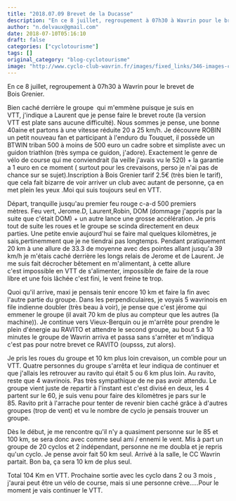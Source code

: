 ```yaml
---
title: "2018.07.09 Brevet de la Ducasse"
description: "En ce 8 juillet, regroupement à 07h30 à Wavrin pour le brevet de Bois Grenier. "
author: "n.delvaux@gmail.com"
date: 2018-07-10T05:16:10
draft: false
categories: ["cyclotourisme"]
tags: []
original_category: "blog-cyclotourisme"
image: "http://www.cyclo-club-wavrin.fr/images/fixed_links/346-images-c5faa53a-w554-h987-no.jpg"
---
```


En ce 8 juillet, regroupement à 07h30 à Wavrin pour le brevet de Bois&nbsp;Grenier.&nbsp;

<!--more-->

Bien caché derrière le groupe&nbsp; qui m'emmène puisque je suis en VTT,&nbsp;j'indique a Laurent que je pense faire le brevet route (la version VTT&nbsp;est plate sans aucune difficulté).&nbsp;Nous sommes je pense, une bonne 40aine et partons à une vitesse réduite&nbsp;20 a 25 km/h.&nbsp;Je découvre ROBIN un petit nouveau fan et participant à l'enduro du&nbsp;Touquet, il possède un BTWIN triban 500 à moins de 500 euro un cadre&nbsp;sobre et simpliste avec un guidon triathlon (très sympa ce guidon,&nbsp;j'adore). Exactement le genre de vélo de course qui me conviendrait (la&nbsp;veille j'avais vu le 520) + la garantie a 1 euro en ce moment ( surtout&nbsp;pour les crevaisons, perso je n'ai pas de chance sur se sujet).Inscription à Bois Grenier tarif 2.5€ (très bien le tarif), que cela&nbsp;fait bizarre de voir arriver un club avec autant de personne, ça en met&nbsp;plein les yeux .Moi qui suis toujours seul en VTT.&nbsp;

Départ, tranquille jusqu'au premier feu rouge c-a-d 500 premiers mètres.&nbsp;Feu vert, Jerome.D, Laurent,Robin, DOM (dommage j'appris par la suite&nbsp;que c'était DOM) + un autre lance une grosse accélération. Je pris tout&nbsp;de suite les roues et le groupe se scinda directement en deux parties.&nbsp;Une petite envie aujourd'hui se faire mal quelques kilomètres, je sais,pertinemment que je ne tiendrai pas longtemps.&nbsp;Pendant pratiquement 20 km à une allure de 33.3 de moyenne avec des&nbsp;pointes allant jusqu'a 39 km/h je m'étais caché derrière les longs relais de Jerome et de Laurent.&nbsp;Je me suis fait décrocher bêtement en m'alimentant, à cette allure c'est&nbsp;impossible en VTT de s'alimenter, impossible de faire de la roue libre&nbsp;et une fois lâchée c'est fini, le vent freine te trop.

Quoi qu'il arrive, maxi je pensais tenir encore 10 km et faire la fin&nbsp;avec l'autre partie du groupe.&nbsp;Dans les perpendiculaires, je voyais 5 wavrinois en file indienne&nbsp;doubler (très beau à voir), je pense que c'est jérome qui emmener le&nbsp;groupe (il avait 70 km de plus au compteur que les autres (la machine)).&nbsp;Je continue vers Vieux-Berquin ou je m'arrête pour prendre le plein&nbsp;d'énergie au RAVITO et attendre le second groupe, au bout 5 a 10 minutes&nbsp;le groupe de Wavrin arriva et passa sans s'arrêter et m'indiqua c'est&nbsp;pas pour notre brevet ce RAVITO (oupsss, zut alors).

Je pris les roues du groupe et 10 km plus loin crevaison, un comble pour&nbsp;un VTT. Quatre personnes du groupe s'arrêta et leur indiqua de continuer&nbsp;et que j'allais les retrouver au ravito qui était 5 ou 6 km plus loin.&nbsp;Au ravito, reste que 4 wavrinois. Pas très sympathique de ne pas avoir&nbsp;attendu. Le groupe vient juste de repartir à l'instant est c'est divisé&nbsp;en deux, les 4 partent sur le 60, je suis venu pour faire des kilomètres&nbsp;je pars sur le 85.&nbsp;Ravito prit à l'arrache pour tenter de revenir bien caché grâce à&nbsp;d'autres groupes (trop de vent) et vu le nombre de cyclo je pensais&nbsp;trouver un groupe.

Dès le début, je me rencontre qu'il n'y a quasiment personne sur le 85&nbsp;et 100 km, se sera donc avec comme seul ami / ennemi le vent.&nbsp;Mis à part un groupe de 20 cyclos et 2 indépendant, personne ne me doubla&nbsp;et je repris qu'un cyclo. Je pense avoir fait 50 km seul.&nbsp;Arrivé à la salle, le CC Wavrin partait. Bon ba, ça sera 10 km de plus seul.

Total 104 Km en VTT.&nbsp;Prochaine sortie avec les cyclo dans 2 ou 3 mois , j'aurai peut être un&nbsp;vélo de course, mais si une personne crève.....Pour le moment je vais continuer le VTT.

&nbsp;